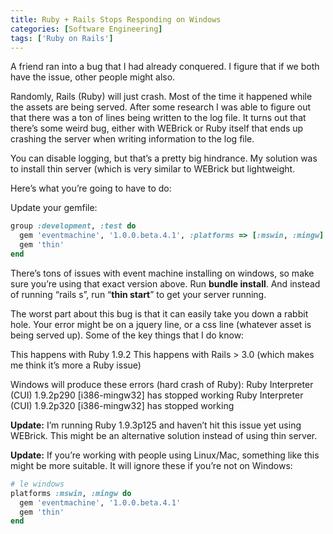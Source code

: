 ```yaml
---
title: Ruby + Rails Stops Responding on Windows
categories: [Software Engineering]
tags: ['Ruby on Rails']
---
```



A friend ran into a bug that I had already conquered. I figure that if we both have the issue, other people might also.

Randomly, Rails (Ruby) will just crash. Most of the time it happened while the assets are being served. After some research I was able to figure out that there was a ton of lines being written to the log file. It turns out that there’s some weird bug, either with WEBrick or Ruby itself that ends up crashing the server when writing information to the log file.

You can disable logging, but that’s a pretty big hindrance. My solution was to install thin server (which is very similar to WEBrick but lightweight.

Here’s what you’re going to have to do:

Update your gemfile:
```ruby
group :development, :test do
  gem 'eventmachine', '1.0.0.beta.4.1', :platforms => [:mswin, :mingw]
  gem 'thin'
end
```

There’s tons of issues with event machine installing on windows, so make sure you’re using that exact version above. Run **bundle install**. And instead of running “rails s”, run “**thin start**” to get your server running.

The worst part about this bug is that it can easily take you down a rabbit hole. Your error might be on a jquery line, or a css line (whatever asset is being served up). Some of the key things that I do know:

This happens with Ruby 1.9.2
This happens with Rails > 3.0 (which makes me think it’s more a Ruby issue)

Windows will produce these errors (hard crash of Ruby):
Ruby Interpreter (CUI) 1.9.2p290 [i386-mingw32] has stopped working
Ruby Interpreter (CUI) 1.9.2p320 [i386-mingw32] has stopped working

**Update:** I’m running Ruby 1.9.3p125 and haven’t hit this issue yet using WEBrick. This might be an alternative solution instead of using thin server.

**Update:** If you’re working with people using Linux/Mac, something like this might be more suitable. It will ignore these if you’re not on Windows:

```ruby
# le windows
platforms :mswin, :mingw do
  gem 'eventmachine', '1.0.0.beta.4.1'
  gem 'thin'
end
```
